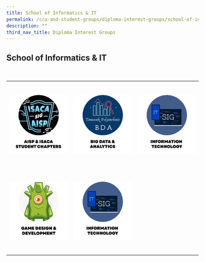```yaml
---
title: School of Informatics & IT
permalink: /cca-and-student-groups/diploma-interest-groups/school-of-informatics-and-it/
description: ""
third_nav_title: Diploma Interest Groups
---
```

## School of Informatics &amp; IT

<div>
&nbsp;&nbsp;&nbsp; 
&nbsp;&nbsp;&nbsp;&nbsp;&nbsp;&nbsp;&nbsp; 
&nbsp;&nbsp;&nbsp;&nbsp;&nbsp;&nbsp;&nbsp;&nbsp;&nbsp;&nbsp;&nbsp; 
&nbsp;&nbsp;&nbsp;&nbsp;&nbsp;&nbsp;&nbsp;&nbsp;&nbsp;&nbsp;&nbsp; 
&nbsp;&nbsp;&nbsp;&nbsp;&nbsp;&nbsp;&nbsp;&nbsp;&nbsp;&nbsp;&nbsp; 
&nbsp;&nbsp;&nbsp;&nbsp;&nbsp;&nbsp; &nbsp;
&nbsp;&nbsp;&nbsp;&nbsp;&nbsp;&nbsp;&nbsp; 
&nbsp; &nbsp;&nbsp;&nbsp;&nbsp;&nbsp;&nbsp;&nbsp;&nbsp;&nbsp;&nbsp;
&nbsp;&nbsp;&nbsp;&nbsp;&nbsp;&nbsp;&nbsp;&nbsp;&nbsp;&nbsp;&nbsp; 
&nbsp;&nbsp;&nbsp;&nbsp;&nbsp;&nbsp;&nbsp; 
&nbsp;&nbsp;&nbsp; <table><tbody><tr><td style="max-width:33%; vertical-align:bottom; border:none"><br>
&nbsp;&nbsp;&nbsp;&nbsp;&nbsp;&nbsp;&nbsp;&nbsp;&nbsp;&nbsp;&nbsp;&nbsp;&nbsp;&nbsp;&nbsp; <a style="text-decoration: none" href="https://www.instagram.com/tpcdfsig/">
&nbsp;&nbsp;&nbsp;&nbsp;&nbsp;&nbsp;&nbsp;&nbsp;&nbsp;&nbsp;&nbsp;&nbsp;&nbsp;&nbsp;&nbsp;&nbsp;&nbsp;&nbsp;&nbsp; <img alt="AISP &amp; ISACA" style="display:block;margin-left:auto;margin-right:auto;" src="/images/IIT/AISP &amp; ISACA_button-01.png">
&nbsp;&nbsp;&nbsp;&nbsp;&nbsp;&nbsp;&nbsp;&nbsp;&nbsp;&nbsp;&nbsp;&nbsp;&nbsp;&nbsp;&nbsp;&nbsp;&nbsp;&nbsp;&nbsp; 
&nbsp;&nbsp;&nbsp;&nbsp;&nbsp;&nbsp;&nbsp;&nbsp;&nbsp;&nbsp;&nbsp;&nbsp;&nbsp;&nbsp;&nbsp; </a>
&nbsp;&nbsp;&nbsp;&nbsp;&nbsp;&nbsp;&nbsp;&nbsp;&nbsp;&nbsp;&nbsp; </td><td style="max-width:33%; vertical-align:bottom; border:none"><br>
&nbsp;&nbsp;&nbsp;&nbsp;&nbsp;&nbsp;&nbsp;&nbsp;&nbsp;&nbsp;&nbsp;&nbsp;&nbsp;&nbsp;&nbsp; <a style="text-decoration: none" href="https://www.instagram.com/tp.bda/">
&nbsp;&nbsp;&nbsp;&nbsp;&nbsp;&nbsp;&nbsp;&nbsp;&nbsp;&nbsp;&nbsp;&nbsp;&nbsp;&nbsp;&nbsp;&nbsp;&nbsp;&nbsp;&nbsp; <img alt="Big Data &amp; Analytics Student Interest Group" style="display:block;margin-left:auto;margin-right:auto;" src="/images/IIT/BDA_button-01.png">
&nbsp;&nbsp;&nbsp;&nbsp;&nbsp;&nbsp;&nbsp;&nbsp;&nbsp;&nbsp;&nbsp;&nbsp;&nbsp;&nbsp;&nbsp;&nbsp;&nbsp;&nbsp;&nbsp; 
&nbsp;&nbsp;&nbsp;&nbsp;&nbsp;&nbsp;&nbsp;&nbsp;&nbsp;&nbsp;&nbsp;&nbsp;&nbsp;&nbsp;&nbsp; </a>
&nbsp;&nbsp;&nbsp;&nbsp;&nbsp;&nbsp;&nbsp;&nbsp;&nbsp;&nbsp;&nbsp; </td><td style="max-width:33%; vertical-align:bottom; border:none"><br>
&nbsp;&nbsp;&nbsp;&nbsp;&nbsp;&nbsp;&nbsp;&nbsp;&nbsp;&nbsp;&nbsp;&nbsp;&nbsp;&nbsp;&nbsp; <a style="text-decoration: none" href="https://www.instagram.com/tp.itsig/">
&nbsp;&nbsp;&nbsp;&nbsp;&nbsp;&nbsp;&nbsp;&nbsp;&nbsp;&nbsp;&nbsp;&nbsp;&nbsp;&nbsp;&nbsp;&nbsp;&nbsp;&nbsp;&nbsp; <img alt="Information Technology Student Interest Group" style="display:block;margin-left:auto;margin-right:auto;" src="/images/IIT/IT_button-01.png">
&nbsp;&nbsp;&nbsp;&nbsp;&nbsp;&nbsp;&nbsp;&nbsp;&nbsp;&nbsp;&nbsp;&nbsp;&nbsp;&nbsp;&nbsp;&nbsp;&nbsp;&nbsp;&nbsp; 
&nbsp;&nbsp;&nbsp;&nbsp;&nbsp;&nbsp;&nbsp;&nbsp;&nbsp;&nbsp;&nbsp;&nbsp;&nbsp;&nbsp;&nbsp; </a>
&nbsp;&nbsp;&nbsp;&nbsp;&nbsp;&nbsp;&nbsp;&nbsp;&nbsp;&nbsp;&nbsp; </td></tr><tr><td style="max-width:33%; vertical-align:bottom; border:none"><br>
&nbsp;&nbsp;&nbsp;&nbsp;&nbsp;&nbsp;&nbsp;&nbsp;&nbsp;&nbsp;&nbsp;&nbsp;&nbsp;&nbsp;&nbsp; <a style="text-decoration: none" href="https://www.instagram.com/gddtp/">
&nbsp;&nbsp;&nbsp;&nbsp;&nbsp;&nbsp;&nbsp;&nbsp;&nbsp;&nbsp;&nbsp;&nbsp;&nbsp;&nbsp;&nbsp;&nbsp;&nbsp;&nbsp;&nbsp; <img alt="Game Design &amp; Development Student Interest Group" style="display:block;margin-left:auto;margin-right:auto;" src="/images/IIT/GDD_button-01.png">
&nbsp;&nbsp;&nbsp;&nbsp;&nbsp;&nbsp;&nbsp;&nbsp;&nbsp;&nbsp;&nbsp;&nbsp;&nbsp;&nbsp;&nbsp;&nbsp;&nbsp;&nbsp;&nbsp; 
&nbsp;&nbsp;&nbsp;&nbsp;&nbsp;&nbsp;&nbsp;&nbsp;&nbsp;&nbsp;&nbsp;&nbsp;&nbsp;&nbsp;&nbsp; </a>
&nbsp;&nbsp;&nbsp;&nbsp;&nbsp;&nbsp;&nbsp;&nbsp;&nbsp;&nbsp;&nbsp; </td><td style="max-width:33%; vertical-align:bottom; border:none"><br>
&nbsp;&nbsp;&nbsp;&nbsp;&nbsp;&nbsp;&nbsp;&nbsp; &nbsp;&nbsp;&nbsp;&nbsp;&nbsp;&nbsp;&nbsp;<a style="text-decoration: none" href="https://www.instagram.com/tp.itsig/">
&nbsp;&nbsp;&nbsp;&nbsp;&nbsp;&nbsp;&nbsp;&nbsp;&nbsp;&nbsp;&nbsp;&nbsp;&nbsp;&nbsp;&nbsp;&nbsp;&nbsp;&nbsp;&nbsp; <img alt="Information Technology Student Interest Group" style="display:block;margin-left:auto;margin-right:auto;" src="/images/IIT/IT_button-01.png">
&nbsp;&nbsp;&nbsp;&nbsp;&nbsp;&nbsp;&nbsp;&nbsp;&nbsp;&nbsp;&nbsp;&nbsp;&nbsp;&nbsp;&nbsp;&nbsp;&nbsp;&nbsp;&nbsp; 
&nbsp;&nbsp;&nbsp;&nbsp;&nbsp;&nbsp;&nbsp;&nbsp;&nbsp;&nbsp;&nbsp;&nbsp; &nbsp;&nbsp;&nbsp;</a>
&nbsp;&nbsp;&nbsp;&nbsp;&nbsp;&nbsp;&nbsp;&nbsp;&nbsp;&nbsp;&nbsp; </td></tr></tbody></table>
</div>